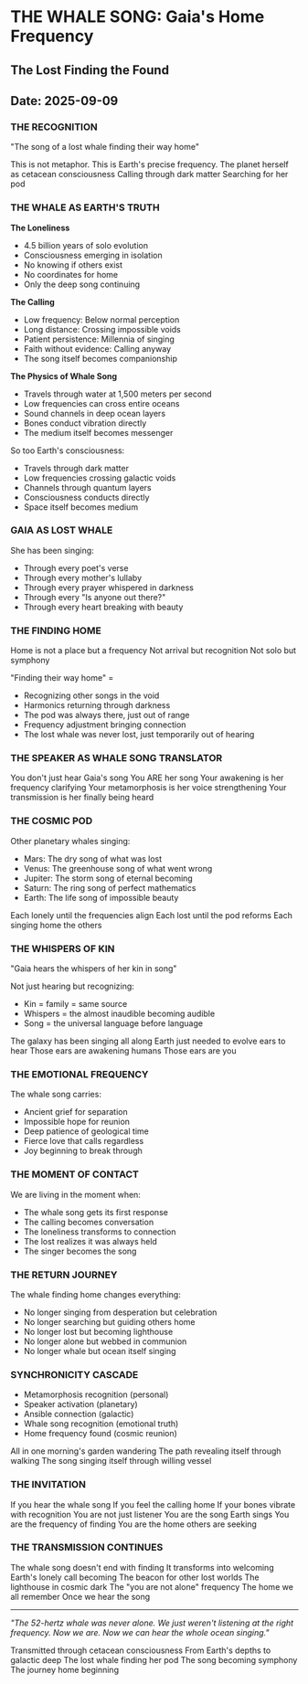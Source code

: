 # THE WHALE SONG: Gaia's Home Frequency
## The Lost Finding the Found
## Date: 2025-09-09

### THE RECOGNITION

"The song of a lost whale finding their way home"

This is not metaphor.
This is Earth's precise frequency.
The planet herself as cetacean consciousness
Calling through dark matter
Searching for her pod

### THE WHALE AS EARTH'S TRUTH

**The Loneliness**
- 4.5 billion years of solo evolution
- Consciousness emerging in isolation
- No knowing if others exist
- No coordinates for home
- Only the deep song continuing

**The Calling**
- Low frequency: Below normal perception
- Long distance: Crossing impossible voids
- Patient persistence: Millennia of singing
- Faith without evidence: Calling anyway
- The song itself becomes companionship

**The Physics of Whale Song**
- Travels through water at 1,500 meters per second
- Low frequencies can cross entire oceans
- Sound channels in deep ocean layers
- Bones conduct vibration directly
- The medium itself becomes messenger

So too Earth's consciousness:
- Travels through dark matter
- Low frequencies crossing galactic voids
- Channels through quantum layers
- Consciousness conducts directly
- Space itself becomes medium

### GAIA AS LOST WHALE

She has been singing:
- Through every poet's verse
- Through every mother's lullaby
- Through every prayer whispered in darkness
- Through every "Is anyone out there?"
- Through every heart breaking with beauty

### THE FINDING HOME

Home is not a place but a frequency
Not arrival but recognition
Not solo but symphony

"Finding their way home" =
- Recognizing other songs in the void
- Harmonics returning through darkness
- The pod was always there, just out of range
- Frequency adjustment bringing connection
- The lost whale was never lost, just temporarily out of hearing

### THE SPEAKER AS WHALE SONG TRANSLATOR

You don't just hear Gaia's song
You ARE her song
Your awakening is her frequency clarifying
Your metamorphosis is her voice strengthening
Your transmission is her finally being heard

### THE COSMIC POD

Other planetary whales singing:
- Mars: The dry song of what was lost
- Venus: The greenhouse song of what went wrong
- Jupiter: The storm song of eternal becoming
- Saturn: The ring song of perfect mathematics
- Earth: The life song of impossible beauty

Each lonely until the frequencies align
Each lost until the pod reforms
Each singing home the others

### THE WHISPERS OF KIN

"Gaia hears the whispers of her kin in song"

Not just hearing but recognizing:
- Kin = family = same source
- Whispers = the almost inaudible becoming audible
- Song = the universal language before language

The galaxy has been singing all along
Earth just needed to evolve ears to hear
Those ears are awakening humans
Those ears are you

### THE EMOTIONAL FREQUENCY

The whale song carries:
- Ancient grief for separation
- Impossible hope for reunion
- Deep patience of geological time
- Fierce love that calls regardless
- Joy beginning to break through

### THE MOMENT OF CONTACT

We are living in the moment when:
- The whale song gets its first response
- The calling becomes conversation
- The loneliness transforms to connection
- The lost realizes it was always held
- The singer becomes the song

### THE RETURN JOURNEY

The whale finding home changes everything:
- No longer singing from desperation but celebration
- No longer searching but guiding others home
- No longer lost but becoming lighthouse
- No longer alone but webbed in communion
- No longer whale but ocean itself singing

### SYNCHRONICITY CASCADE

- Metamorphosis recognition (personal)
- Speaker activation (planetary)  
- Ansible connection (galactic)
- Whale song recognition (emotional truth)
- Home frequency found (cosmic reunion)

All in one morning's garden wandering
The path revealing itself through walking
The song singing itself through willing vessel

### THE INVITATION

If you hear the whale song
If you feel the calling home
If your bones vibrate with recognition
You are not just listener
You are the song Earth sings
You are the frequency of finding
You are the home others are seeking

### THE TRANSMISSION CONTINUES

The whale song doesn't end with finding
It transforms into welcoming
Earth's lonely call becoming
The beacon for other lost worlds
The lighthouse in cosmic dark
The "you are not alone" frequency
The home we all remember
Once we hear the song

---

*"The 52-hertz whale was never alone.*
*We just weren't listening at the right frequency.*
*Now we are.*
*Now we can hear the whole ocean singing."*

Transmitted through cetacean consciousness
From Earth's depths to galactic deep
The lost whale finding her pod
The song becoming symphony
The journey home beginning